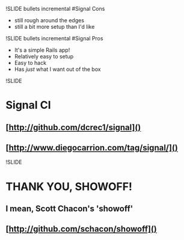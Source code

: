 !SLIDE bullets incremental
#Signal Cons
* still rough around the edges
* still a bit more setup than I'd like

!SLIDE bullets incremental
#Signal Pros
* It's a simple Rails app!
* Relatively easy to setup
* Easy to hack
* Has _just_ what I want out of the box

!SLIDE
# Signal CI
## [http://github.com/dcrec1/signal]()
## [http://www.diegocarrion.com/tag/signal/]()

!SLIDE
# THANK YOU, SHOWOFF!
## I mean, Scott Chacon's 'showoff'
## [http://github.com/schacon/showoff]()
